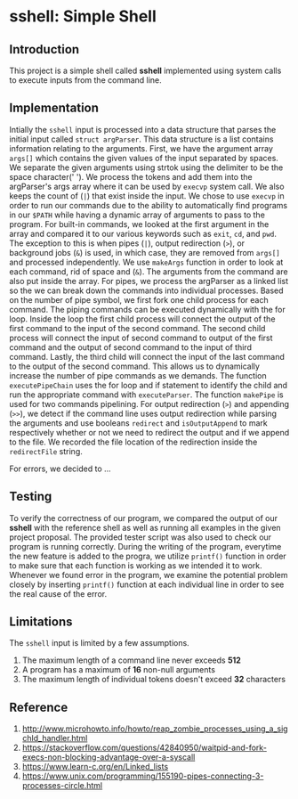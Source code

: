 # sshell: Simple Shell

## Introduction
This project is a simple shell called **sshell** implemented using system calls
to execute inputs from the command line.

## Implementation
Intially the `sshell` input is processed into a data structure that parses the
initial input called `struct argParser`. This data structure is a list contains
information relating to the arguments.
First, we have the argument array `args[]` which contains the given values of
the input separated by spaces. We separate the given arguments using strtok
using the delimiter to be the space character(' '). We process the tokens and
add them into the argParser's args array where it can be used by `execvp` system
call. We also keeps the count of (`|`) that exist inside the input. 
We chose to use `execvp` in order to run our commands due to the ability to
automatically find programs in our `$PATH` while having a dynamic array of
arguments to pass to the program. 
For built-in commands, we looked at the first argument in the array and compared
it to our various keywords such as `exit`, `cd`, and `pwd`.
The exception to this is when pipes (`|`), output
redirection (`>`), or background jobs (`&`) is used, in which case, they are
removed from `args[]` and processed independently.
We use `makeArgs` function in order to look at each command, rid of space and (`&`). 
The arguments from the command are also put inside the array. 
For pipes, we process the argParser as a linked list so the we can break down
the commands into individual processes. Based on the number of pipe symbol, we first 
fork one child process for each command. The piping commands can be executed 
dynamically with the for loop. Inside the loop the first child process will connect
the output of the first command to the input of the second command. The second
child process will connect the input of second command to output of the first command
and the output of second command to the input of third command. Lastly, the third child
will connect the input of the last command to the output of the second command. 
This allows us to dynamically increase the number of pipe commands as we demands.
The function `executePipeChain` uses the for loop and if statement to identify 
the child and run the appropriate command with `executeParser`. The function
`makePipe` is used for two commands pipelining. 
For output redirection (`>`) and appending (`>>`), we detect if the command line
uses output redirection while parsing the arguments and use booleans `redirect`
and `isOutputAppend` to mark respectively whether or not we need to redirect the
output and if we append to the file. We recorded the file location of the
redirection inside the `redirectFile` string.


For errors, we decided to ...

## Testing
To verify the correctness of our program, we compared the output of our
**sshell** with the reference shell as well as running all examples in the given
project proposal. The provided tester script was also used to check our program is
running correctly. During the writing of the program, everytime the new feature is added
to the progra, we utilize `printf()` function in order to make sure that each function is 
working as we intended it to work. Whenever we found error in the program, we examine 
the potential problem closely by inserting `printf()` function at each individual line 
in order to see the real cause of the error. 

## Limitations
The `sshell` input is limited by a few assumptions.
1. The maximum length of a command line never exceeds **512**
2. A program has a maximum of **16** non-null arguments
3. The maximum length of individual tokens doesn't exceed **32** characters

## Reference
1. http://www.microhowto.info/howto/reap_zombie_processes_using_a_sigchld_handler.html
2. https://stackoverflow.com/questions/42840950/waitpid-and-fork-execs-non-blocking-advantage-over-a-syscall
3. https://www.learn-c.org/en/Linked_lists
4. https://www.unix.com/programming/155190-pipes-connecting-3-processes-circle.html
